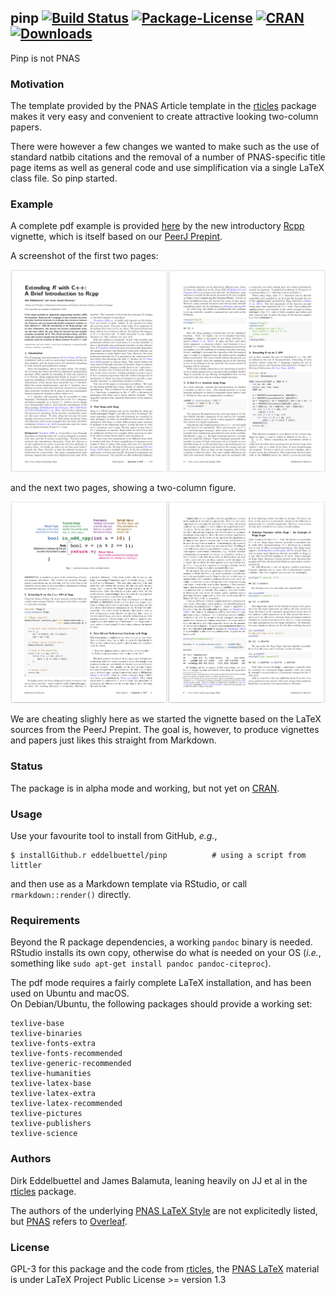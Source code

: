 ## pinp [![Build Status](https://travis-ci.org/eddelbuettel/pinp.svg)](https://travis-ci.org/eddelbuettel/pinp) [![Package-License](http://img.shields.io/badge/license-GPL--3-brightgreen.svg?style=flat)](http://www.gnu.org/licenses/gpl-3.0.html) [![CRAN](http://www.r-pkg.org/badges/version/pinp)](https://cran.r-project.org/package=pinp) [![Downloads](http://cranlogs.r-pkg.org/badges/pinp?color=brightgreen)](http://www.r-pkg.org/pkg/pinp)

Pinp is not PNAS

### Motivation

The template provided by the PNAS Article template in the
[rticles](https://cran.r-project.org/package=rticles) package makes it very easy and convenient to
create attractive looking two-column papers.

There were however a few changes we wanted to make such as the use of standard natbib citations and
the removal of a number of PNAS-specific title page items as well as general code and use
simplification via a single LaTeX class file.  So pinp started.

### Example

A complete pdf example is provided [here](https://eddelbuettel.github.io/pinp/Rcpp-introduction.pdf)
by the new introductory [Rcpp](http://dirk.eddelbuettel.com/code/rcpp.html) vignette, which is
itself based on our [PeerJ Prepint](https://peerj.com/preprints/3188/).

A screenshot of the first two pages:

![](docs/Rcpp-introduction-p1+2.png)

and the next two pages, showing a two-column figure.

![](docs/Rcpp-introduction-p3+4.png)

We are cheating slighly here as we started the vignette based on the LaTeX sources from the PeerJ Prepint.
The goal is, however, to produce vignettes and papers just likes this straight from Markdown.

### Status

The package is in alpha mode and working, but not yet on [CRAN](https://cran.r-project.org/).

### Usage 

Use your favourite tool to install from GitHub, _e.g._,

```shell
$ installGithub.r eddelbuettel/pinp          # using a script from littler
```

and then use as a Markdown template via RStudio, or call `rmarkdown::render()` directly.

### Requirements

Beyond the R package dependencies, a working `pandoc` binary is needed. RStudio installs
its own copy, otherwise do what is needed on your OS (_i.e._, something like `sudo apt-get
install pandoc pandoc-citeproc`).

The pdf mode requires a fairly complete LaTeX installation, and has been used on Ubuntu and macOS.  
On Debian/Ubuntu, the following packages should provide a working set:

```
texlive-base
texlive-binaries
texlive-fonts-extra
texlive-fonts-recommended
texlive-generic-recommended
texlive-humanities
texlive-latex-base
texlive-latex-extra
texlive-latex-recommended
texlive-pictures
texlive-publishers
texlive-science
```

### Authors

Dirk Eddelbuettel and James Balamuta, leaning heavily on JJ et al in the 
[rticles](https://cran.r-project.org/package=rticles) package.

The authors of the underlying [PNAS LaTeX Style](http://www.pnas.org/site/authors/latex.xhtml) are not 
explicitedly listed, but [PNAS](http://www.pnas.org) refers to [Overleaf](https://www.overleaf.com/).

### License

GPL-3 for this package and the code from [rticles](https://cran.r-project.org/package=rticles),
the [PNAS LaTeX](http://www.pnas.org/site/authors/latex.xhtml) material is under 
LaTeX Project Public License >= version 1.3
